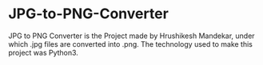 # JPG-to-PNG-Converter
JPG to PNG Converter is the Project made by Hrushikesh Mandekar, under which .jpg files are converted into .png. The technology used to make this project was Python3.
